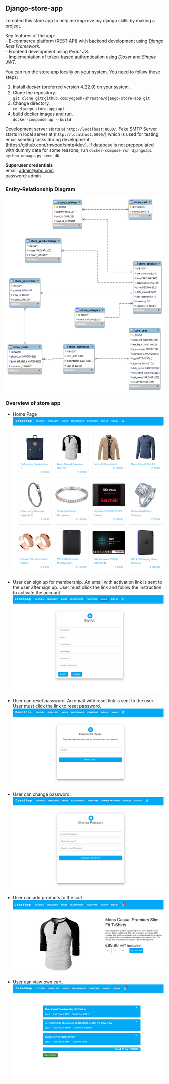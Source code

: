 ## Django-store-app
I created this store app to help me improve my django skills by making a project. 

Key features of the app: <br>
    - E-commerce platform (REST API) with backend development using <i>Django Rest Framework</i>.<br>
    - Frontend development using <em>React JS</em>.<br>
    - Implementation of token-based authentication using <em>Djoser</em> and <em>Simple JWT</em>. <br>

You can run the store app locally on your system. You need to follow these steps:

1. Install <em>docker</em> (preferred version 4.22.0) on your system. <br>
2. Clone the repository. <br>
`git clone git@github.com:yogesh-shrestha/django-store-app.git`
3. Change directory. <br>
    `cd django-store-app/api`
4. build docker images and run. <br>
    `docker-compoose up --build` <br>

Development server starts at `http://localhost:8000/`. Fake SMTP Server starts in local server at (`http://localhost:5000/`) which is used for testing email sending tasks during development (https://github.com/rnwood/smtp4dev). If database is not prepopulated with dummy data for some reasons, run `docker-compose run djangoapi python manage.py seed_db`.

<b>Superuser credentials </b> <br>
email: admin@abc.com<br>
password: admin<br>
 

### Entity-Relationship Diagram
![alt ER diagram](./images/IRdiagram.png)

### Overview of store app
- Home Page <br>
![alt reset password](./images/homepage.png)

- User can sign up for membership. An email with activation link is sent to the user after sign up. User must click the link and follow the instruction to activate the account.
![alt SignUp](./images/signup.png)

- User can reset password. An email with reset link is sent to the user. User must click the link to reset password.
![alt reset password](./images/resetpwd.png)

- User can change password.
![alt reset password](./images/changepwd.png)

- User can add products to the cart.
![alt reset password](./images/addtocart.png)

- User can view own cart.
![alt reset password](./images/cart.png)